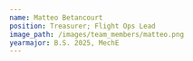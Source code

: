 ```yaml
---
name: Matteo Betancourt
position: Treasurer; Flight Ops Lead
image_path: /images/team_members/matteo.png
yearmajor: B.S. 2025, MechE
---
```

